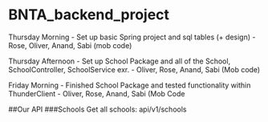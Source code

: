 # BNTA_backend_project

Thursday Morning - Set up basic Spring project and sql tables (+ design) - Rose, Oliver, Anand, Sabi (mob code)

Thursday Afternoon - Set up School Package and all of the School, SchoolController, SchoolService exr. - Oliver, Rose, Anand, Sabi (Mob code)

Friday Morning - Finished School Package and tested functionality within ThunderClient - Oliver, Rose, Anand, Sabi (Mob Code

##Our API
###Schools
Get all schools: api/v1/schools
